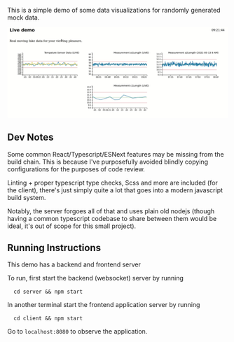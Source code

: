 This is a simple demo of some data visualizations for randomly generated mock data.

![.gif of application running](live-demo.gif)


Dev Notes
---------

Some common React/Typescript/ESNext features may be missing from the build chain. This is
because I've purposefully avoided blindly copying configurations for the purposes of code review.

Linting + proper typescript type checks, Scss and more are included (for the client), there's just simply quite a lot
that goes into a modern javascript build system.

Notably, the server forgoes all of that and uses plain old nodejs (though having a common typescript codebase to share between them
would be ideal, it's out of scope for this small project).

Running Instructions
--------------------

This demo has a backend and frontend server

To run, first start the backend (websocket) server by running
```
  cd server && npm start
```

In another terminal start the frontend application server by running
```
  cd client && npm start
```

Go to `localhost:8080` to observe the application.